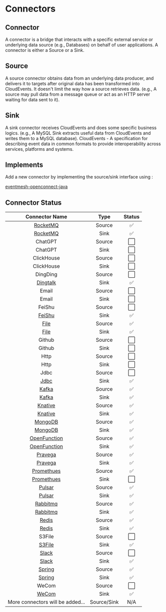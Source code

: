 # Connectors

## Connector 
A connector is a bridge that interacts with a specific external service or underlying data source (e.g., Databases) on behalf of user applications. A connector is either a Source or a Sink.

## Source
A source connector obtains data from an underlying data producer, and delivers it to targets after original data has been transformed into CloudEvents. It doesn't limit the way how a source retrieves data. (e.g., A source may pull data from a message queue or act as an HTTP server waiting for data sent to it).

## Sink 
A sink connector receives CloudEvents and does some specific business logics. (e.g., A MySQL Sink extracts useful data from CloudEvents and writes them to a MySQL database).
CloudEvents - A specification for describing event data in common formats to provide interoperability across services, platforms and systems.

## Implements
Add a new connector by implementing the source/sink interface using :

[eventmesh-openconnect-java](https://github.com/apache/eventmesh/tree/master/eventmesh-openconnect/eventmesh-openconnect-java)

## Connector Status


|                  Connector Name                  |    Type     | Status  |
|:------------------------------------------------:|:-----------:|:-------:|
|     [RocketMQ](eventmesh-connector-rocketmq)     |   Source    |    ✅    |
|     [RocketMQ](eventmesh-connector-rocketmq)     |    Sink     |    ✅    |
|                     ChatGPT                      |   Source    |    ⬜    |
|                     ChatGPT                      |    Sink     |    ⬜    |
|                    ClickHouse                    |   Source    |    ⬜    |
|                    ClickHouse                    |    Sink     |    ⬜    |
|                     DingDing                     |   Source    |    ⬜    |
|     [Dingtalk](eventmesh-connector-dingtalk)     |    Sink     |    ✅    |
|                      Email                       |   Source    |    ⬜    |
|                      Email                       |    Sink     |    ⬜    |
|                      FeiShu                      |   Source    |    ⬜    |
|       [FeiShu](eventmesh-connector-feishu)       |    Sink     |    ✅    |
|         [File](eventmesh-connector-file)         |   Source    |    ✅    |
|         [File](eventmesh-connector-file)         |    Sink     |    ✅    |
|                      Github                      |   Source    |    ⬜    |
|                      Github                      |    Sink     |    ⬜    |
|                       Http                       |   Source    |    ⬜    |
|                       Http                       |    Sink     |    ⬜    |
|                       Jdbc                       |   Source    |    ⬜    |
|         [Jdbc](eventmesh-connector-jdbc)         |    Sink     |    ✅    |
|        [Kafka](eventmesh-connector-kafka)        |   Source    |    ✅    |
|        [Kafka](eventmesh-connector-kafka)        |    Sink     |    ✅    |
|      [Knative](eventmesh-connector-knative)      |   Source    |    ✅    |
|      [Knative](eventmesh-connector-knative)      |    Sink     |    ✅    |
|      [MongoDB](eventmesh-connector-mongodb)      |   Source    |    ✅    |
|      [MongoDB](eventmesh-connector-mongodb)      |    Sink     |    ✅    |
| [OpenFunction](eventmesh-connector-openfunction) |   Source    |    ✅    |
| [OpenFunction](eventmesh-connector-openfunction) |    Sink     |    ✅    |
|      [Pravega](eventmesh-connector-pravega)      |   Source    |    ✅    |
|      [Pravega](eventmesh-connector-pravega)      |    Sink     |    ✅    |
|   [Promethues](eventmesh-connector-prometheus)   |   Source    |    ✅    |
|   [Promethues](eventmesh-connector-prometheus)   |    Sink     |    ⬜    |
|       [Pulsar](eventmesh-connector-pulsar)       |   Source    |    ✅    |
|       [Pulsar](eventmesh-connector-pulsar)       |    Sink     |    ✅    |
|     [Rabbitmq](eventmesh-connector-rabbitmq)     |   Source    |    ✅    |
|     [Rabbitmq](eventmesh-connector-rabbitmq)     |    Sink     |    ✅    |
|        [Redis](eventmesh-connector-redis)        |   Source    |    ✅    |
|        [Redis](eventmesh-connector-redis)        |    Sink     |    ✅    |
|                      S3File                      |   Source    |    ⬜    |
|         [S3File](eventmesh-connector-s3)         |    Sink     |    ✅    |
|        [Slack](eventmesh-connector-slack)        |   Source    |    ⬜    |
|        [Slack](eventmesh-connector-slack)        |    Sink     |    ✅    |
|       [Spring](eventmesh-connector-spring)       |   Source    |    ✅    |
|       [Spring](eventmesh-connector-spring)       |    Sink     |    ✅    |
|                      WeCom                       |   Source    |    ⬜    |
|        [WeCom](eventmesh-connector-wecom)        |    Sink     |    ✅    |
|         More connectors will be added...         | Source/Sink |   N/A   |